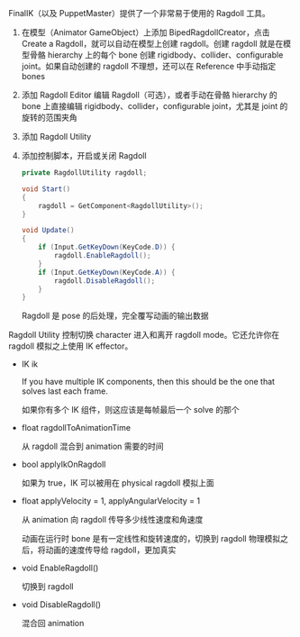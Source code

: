 FinalIK（以及 PuppetMaster）提供了一个非常易于使用的 Ragdoll 工具。

1. 在模型（Animator GameObject）上添加 BipedRagdollCreator，点击 Create a Ragdoll，就可以自动在模型上创建 ragdoll。创建 ragdoll 就是在模型骨骼 hierarchy 上的每个 bone 创建 rigidbody、collider、configurable joint。如果自动创建的 ragdoll 不理想，还可以在 Reference 中手动指定 bones

2. 添加 Ragdoll Editor 编辑 Ragdoll（可选），或者手动在骨骼 hierarchy 的 bone 上直接编辑 rigidbody、collider，configurable joint，尤其是 joint 的旋转的范围夹角

3. 添加 Ragdoll Utility

4. 添加控制脚本，开启或关闭 Ragdoll

   ```C#
   private RagdollUtility ragdoll;
   
   void Start()
   {
       ragdoll = GetComponent<RagdollUtility>();
   }

   void Update()
   {
       if (Input.GetKeyDown(KeyCode.D)) {
           ragdoll.EnableRagdoll();
       }
       if (Input.GetKeyDown(KeyCode.A)) {
           ragdoll.DisableRagdoll();
       }
   }
   ```

   Ragdoll 是 pose 的后处理，完全覆写动画的输出数据


Ragdoll Utility 控制切换 character 进入和离开 ragdoll mode。它还允许你在 ragdoll 模拟之上使用 IK effector。

- IK ik

  If you have multiple IK components, then this should be the one that solves last each frame.

  如果你有多个 IK 组件，则这应该是每帧最后一个 solve 的那个

- float ragdollToAnimationTime

  从 ragdoll 混合到 animation 需要的时间

- bool applyIkOnRagdoll

  如果为 true，IK 可以被用在 physical ragdoll 模拟上面

- float applyVelocity = 1, applyAngularVelocity = 1

  从 animation 向 ragdoll 传导多少线性速度和角速度

  动画在运行时 bone 是有一定线性和旋转速度的，切换到 ragdoll 物理模拟之后，将动画的速度传导给 ragdoll，更加真实

- void EnableRagdoll()

  切换到 ragdoll

- void DisableRagdoll()

  混合回 animation

